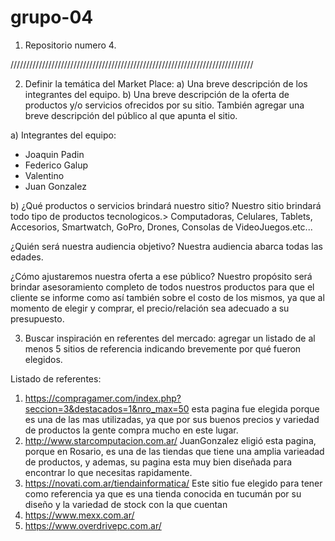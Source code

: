 # grupo-04
1. Repositorio numero 4.

/////////////////////////////////////////////////////////////////////////////

2. Definir la temática del Market Place: 
a) Una breve descripción de los integrantes del equipo. 
b) Una breve descripción de la oferta de productos y/o servicios ofrecidos por su
sitio. También agregar una breve descripción del público al que apunta el sitio.


a) Integrantes del equipo:
* Joaquin Padin
* Federico Galup
* Valentino 
* Juan Gonzalez

b) ¿Qué productos o servicios brindará nuestro sitio? 
Nuestro sitio brindará todo tipo de productos tecnologicos.> Computadoras, Celulares, Tablets, Accesorios, 
Smartwatch, GoPro, Drones, Consolas de VideoJuegos.etc...

¿Quién será nuestra audiencia objetivo? 
Nuestra audiencia abarca todas las edades.

¿Cómo ajustaremos nuestra oferta a ese público?
Nuestro propósito será brindar asesoramiento completo de todos nuestros productos para que el cliente
se informe como así también sobre el costo de los mismos, ya que al momento de elegir y comprar, el precio/relación sea adecuado a su presupuesto.

3. Buscar inspiración en referentes del mercado:
agregar un listado de al menos 5 sitios de referencia
indicando brevemente por qué fueron elegidos.

Listado de referentes:
1) https://compragamer.com/index.php?seccion=3&destacados=1&nro_max=50 
esta pagina fue elegida porque es una de las mas utilizadas, ya que por sus buenos precios y variedad de
productos la gente compra mucho en este lugar.
2) http://www.starcomputacion.com.ar/
JuanGonzalez eligió esta pagina, porque en Rosario, es una de las tiendas que tiene una amplia varieadad de productos, y ademas, su pagina esta muy bien diseñada para encontrar lo que necesitas rapidamente.
3) https://novati.com.ar/tiendainformatica/ Este sitio fue elegido para tener como referencia ya que es una tienda conocida en tucumán por su diseño y la variedad de stock con la que cuentan
4) https://www.mexx.com.ar/
5) https://www.overdrivepc.com.ar/




